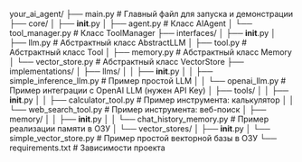 your_ai_agent/
├── main.py                     # Главный файл для запуска и демонстрации
├── core/
│   ├── __init__.py
│   ├── agent.py                # Класс AIAgent
│   └── tool_manager.py         # Класс ToolManager
├── interfaces/
│   ├── __init__.py
│   ├── llm.py                  # Абстрактный класс AbstractLLM
│   ├── tool.py                 # Абстрактный класс Tool
│   ├── memory.py               # Абстрактный класс Memory
│   └── vector_store.py         # Абстрактный класс VectorStore
├── implementations/
│   ├── llms/
│   │   ├── __init__.py
│   │   ├── simple_inference_llm.py # Пример простой LLM
│   │   └── openai_llm.py           # Пример интеграции с OpenAI LLM (нужен API Key)
│   ├── tools/
│   │   ├── __init__.py
│   │   ├── calculator_tool.py      # Пример инструмента: калькулятор
│   │   └── web_search_tool.py      # Пример инструмента: веб-поиск
│   ├── memory/
│   │   ├── __init__.py
│   │   └── chat_history_memory.py  # Пример реализации памяти в ОЗУ
│   └── vector_stores/
│       ├── __init__.py
│       └── simple_vector_store.py  # Пример простой векторной базы в ОЗУ
└── requirements.txt            # Зависимости проекта
